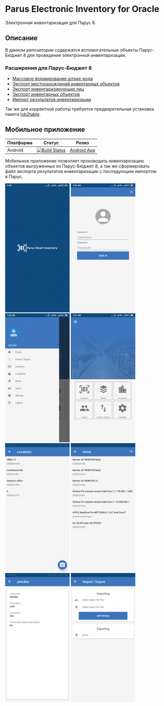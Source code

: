 # Parus Electronic Inventory for Oracle

Электронная инвентаризация для Парус 8.

## Описание

В данном репозитории содержатся вспомогательные объекты Парус-Бюджет 8 для проведения электронной инвентаризации.

### Расширения для Парус-Бюджет 8
* [Массовое формирование штрих-кода](docs/beldicplace-gen-barcode.md)
* [Экспорт местонахождений инвентарных объектов](docs/beldicplace-csvexp.md)
* [Экспорт инвентаризирующих лиц](docs/belinvpersons-csvexp.md)
* [Экспорт инвентарных объектов](docs/belinventory-csvexp.md)
* [Импорт результатов инвентаризации](docs/belinventory-csvimp.md)

Так же для корректной работы требуется предварительная установка пакета [lob2table](addons\lob2table.sql).

## Мобильное приложение

|Платформа|Статус|Релиз|
|---|---|---|
|Android|[![Build Status](https://dev.azure.com/parussmartinventoryeng/ParusSmartInventory-mobile-apps/_apis/build/status/ParusSmartInventory-mobile-apps.CI)](https://dev.azure.com/parussmartinventoryeng/ParusSmartInventory-mobile-apps/_build/latest?definitionId=1)|[Android App](https://install.appcenter.ms/orgs/parusnik-belgorod/apps/parus-smart-inventory/distribution_groups/public)|

Мобильное приложение позволяет производить инвентаризацию объектов выгруженных из Парус-Бюджет 8, а так же сформировать файл экспорта результатов инвентаризации с последующим импортом в Парус.

<img src="docs/images/logo.png" Width="210" /> <img src="docs/images/signin.png" Width="210" /> <img src="docs/images/menu.png" Width="210" /> <img src="docs/images/home.png" Width="210" />
<br/>
<img src="docs/images/locations.png" Width="210" /> <img src="docs/images/items.png" Width="210" /> <img src="docs/images/user.png" Width="210" /> <img src="docs/images/import_export.png" Width="210" /> 